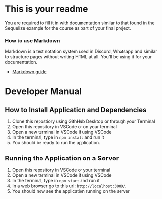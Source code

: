 # This is your readme
You are required to fill it in with documentation similar to that found in the Sequelize example for the course as part of your final project.

### How to use Markdown
Markdown is a text notation system used in Discord, Whatsapp and similar to structure pages without writing HTML at all. You'll be using it for your documentation.
* [Markdown guide](https://www.markdownguide.org/cheat-sheet/)

# Developer Manual

## How to Install Application and Dependencies
1. Clone this repostiory using GithHub Desktop or through your Terminal
2. Open this repository in VSCode or on your terminal
3. Open a new terminal in VSCode if using VSCode
4. In the terminal, type in `npm install` and run it
5. You should be ready to run the application.

## Running the Application on a Server
1. Open this repository in VSCode or your terminal
2. Open a new terminal in VSCode if using VSCode
3. In the terminal, type in `npm start` and run it
4. In a web browser go to this url: `http://localhost:3000/`.
5. You should now see the application running on the server
